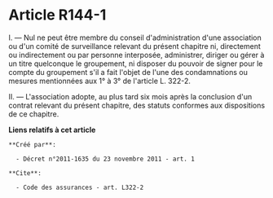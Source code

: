 # Article R144-1

I. ― Nul ne peut être membre du conseil d'administration d'une association ou d'un comité de surveillance relevant du présent
chapitre ni, directement ou indirectement ou par personne interposée, administrer, diriger ou gérer à un titre quelconque le
groupement, ni disposer du pouvoir de signer pour le compte du groupement s'il a fait l'objet de l'une des condamnations ou
mesures mentionnées aux 1° à 3° de l'article L. 322-2. 

II. ― L'association adopte, au plus tard six mois après la conclusion d'un contrat relevant du présent chapitre, des statuts
conformes aux dispositions de ce chapitre.

**Liens relatifs à cet article**

	**Créé par**:

	  - Décret n°2011-1635 du 23 novembre 2011 - art. 1

	**Cite**:

	  - Code des assurances - art. L322-2
